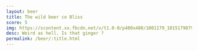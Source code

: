 ```yaml
---
layout: beer
title: The wild beer co Bliss
score: 5
img: https://scontent.xx.fbcdn.net/v/t1.0-0/p480x480/1001179_10151798797773745_1783696922_n.jpg?oh=5ac829c9fd517f90b2fb5ea1a2a02596&oe=591DFFF3
desc: Weird as hell. Is that ginger ?
permalink: /beer/:title.html
---
```

